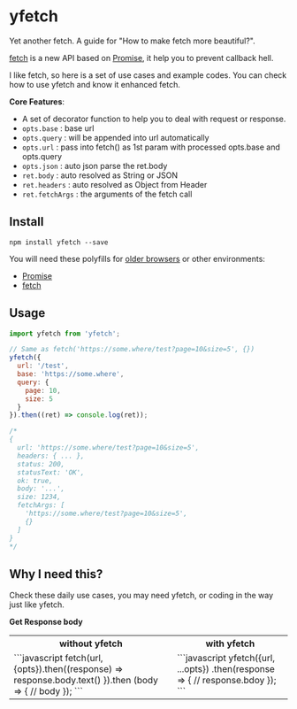 yfetch
======
Yet another fetch. A guide for "How to make fetch more beautiful?".

[fetch](https://developer.mozilla.org/en-US/docs/Web/API/Fetch_API/Using_Fetch) is a new API based on [Promise](https://developers.google.com/web/fundamentals/getting-started/primers/promises), it help you to prevent callback hell.

I like fetch, so here is a set of use cases and example codes. You can check how to use yfetch and know it enhanced fetch.

**Core Features**:
* A set of decorator function to help you to deal with request or response.
* `opts.base` : base url
* `opts.query` : will be appended into url automatically
* `opts.url` : pass into fetch() as 1st param with processed opts.base and opts.query
* `opts.json` : auto json parse the ret.body
* `ret.body` : auto resolved as String or JSON
* `ret.headers` : auto resolved as Object from Header
* `ret.fetchArgs` : the arguments of the fetch call

Install
-------

```
npm install yfetch --save
```

You will need these polyfills for [older browsers](http://caniuse.com/#feat=promises) or other environments:
* [Promise](https://www.npmjs.com/search?q=promise%20polyfill&page=1&ranking=popularity)
* [fetch](https://www.npmjs.com/search?q=fetch%20polyfill&page=1&ranking=popularity)

Usage
-----

```javascript
import yfetch from 'yfetch';

// Same as fetch('https://some.where/test?page=10&size=5', {})
yfetch({
  url: '/test',
  base: 'https://some.where',
  query: {
    page: 10,
    size: 5
  }
}).then((ret) => console.log(ret));

/*
{
  url: 'https://some.where/test?page=10&size=5',
  headers: { ... },
  status: 200,
  statusText: 'OK',
  ok: true,
  body: '...',
  size: 1234,
  fetchArgs: [
    'https://some.where/test?page=10&size=5',
    {}
  ]
}
*/
```

Why I need this?
----------------

Check these daily use cases, you may need yfetch, or coding in the way just like yfetch.

**Get Response body**
<table>
 <tr>
  <th>without yfetch</th><th>with yfetch</th>
 </tr>
 <tr>
  <td valign="top">
```javascript
fetch(url, {opts}).then((response) => response.body.text()
}).then (body => {
    // body
});
```
  </td>
  <td valign="top">
```javascript
yfetch({url, ...opts})
.then(response => {
    // response.bdoy
});
```
  </td>
 </tr>
</table>
